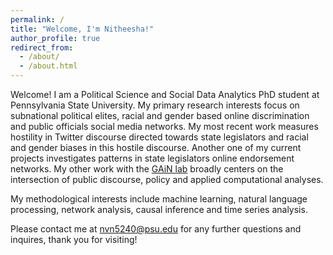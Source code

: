 ```yaml
---
permalink: /
title: "Welcome, I'm Nitheesha!"
author_profile: true
redirect_from: 
  - /about/
  - /about.html
---
```


Welcome! I am a Political Science and Social Data Analytics PhD student at Pennsylvania State University. My primary research interests focus on subnational political elites, racial and gender based online discrimination and public officials social media networks. My most recent work measures hostility in Twitter discourse directed towards state legislators and racial and gender biases in this hostile discourse. Another one of my current projects investigates patterns in state legislators online endorsement networks. My other work with the [GAiN lab](https://brucedesmarais.com/lab.html) broadly centers on the intersection of public discourse, policy and applied computational analyses.

My methodological interests include machine learning, natural language processing, network analysis, causal inference and time series analysis. 

Please contact me at nvn5240@psu.edu for any further questions and inquires, thank you for visiting!






